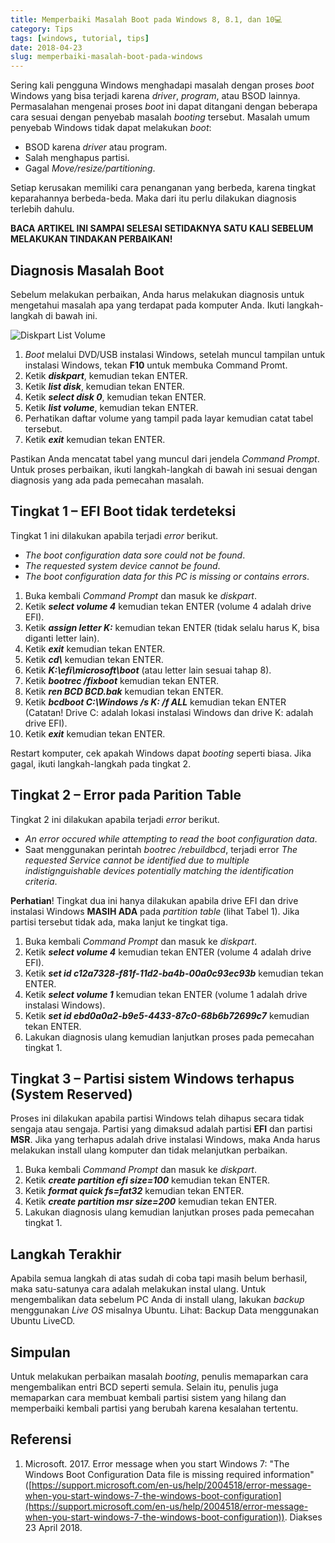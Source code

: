 ```yaml
---
title: Memperbaiki Masalah Boot pada Windows 8, 8.1, dan 10💻
category: Tips
tags: [windows, tutorial, tips]
date: 2018-04-23
slug: memperbaiki-masalah-boot-pada-windows
---
```


Sering kali pengguna Windows menghadapi masalah dengan proses *boot* Windows yang bisa terjadi karena *driver*,
*program*, atau BSOD lainnya. Permasalahan mengenai proses *boot* ini dapat ditangani dengan beberapa cara sesuai dengan
penyebab masalah *booting* tersebut. Masalah umum penyebab Windows tidak dapat melakukan *boot*:

- BSOD karena *driver* atau program.
- Salah menghapus partisi.
- Gagal *Move/resize/partitioning*.

Setiap kerusakan memiliki cara penanganan yang berbeda, karena tingkat keparahannya berbeda-beda. Maka dari itu perlu
dilakukan diagnosis terlebih dahulu.

**BACA ARTIKEL INI SAMPAI SELESAI SETIDAKNYA SATU KALI SEBELUM MELAKUKAN TINDAKAN PERBAIKAN!**

## Diagnosis Masalah Boot

Sebelum melakukan perbaikan, Anda harus melakukan diagnosis untuk mengetahui masalah apa yang terdapat pada komputer
Anda. Ikuti langkah-langkah di bawah ini.

![Diskpart List Volume](https://blob.kodesiana.com/kodesiana-public-assets/posts/2018/2/diskpart-list-volume.jpg)

1. *Boot* melalui DVD/USB instalasi Windows, setelah muncul tampilan untuk instalasi Windows, tekan **F10** untuk
   membuka Command Promt.
2. Ketik ***diskpart***, kemudian tekan ENTER.
3. Ketik ***list disk***, kemudian tekan ENTER.
4. Ketik ***select disk 0***, kemudian tekan ENTER.
5. Ketik ***list volume***, kemudian tekan ENTER.
6. Perhatikan daftar volume yang tampil pada layar kemudian catat tabel tersebut.
7. Ketik ***exit*** kemudian tekan ENTER.

Pastikan Anda mencatat tabel yang muncul dari jendela *Command Prompt*. Untuk proses perbaikan, ikuti langkah-langkah di
bawah ini sesuai dengan diagnosis yang ada pada pemecahan masalah.

## Tingkat 1 – EFI Boot tidak terdeteksi

Tingkat 1 ini dilakukan apabila terjadi *error* berikut.

- *The boot configuration data sore could not be found*.
- *The requested system device cannot be found*.
- *The boot configuration data for this PC is missing or contains errors*.

1. Buka kembali *Command Prompt* dan masuk ke *diskpart*.
2. Ketik ***select volume 4*** kemudian tekan ENTER (volume 4 adalah drive EFI).
3. Ketik ***assign letter K:*** kemudian tekan ENTER (tidak selalu harus K, bisa diganti letter lain).
4. Ketik ***exit*** kemudian tekan ENTER.
5. Ketik ***cd\\*** kemudian tekan ENTER.
6. Ketik ***K:\\efi\\microsoft\\boot*** (atau letter lain sesuai tahap 8).
7. Ketik ***bootrec /fixboot*** kemudian tekan ENTER.
8. Ketik ***ren BCD BCD.bak*** kemudian tekan ENTER.
9. Ketik ***bcdboot C:\\Windows /s K: /f ALL*** kemudian tekan ENTER (Catatan! Drive C: adalah lokasi instalasi Windows
   dan drive K: adalah drive EFI).
10. Ketik ***exit*** kemudian tekan ENTER.

Restart komputer, cek apakah Windows dapat *booting* seperti biasa. Jika gagal, ikuti langkah-langkah pada tingkat 2.

## Tingkat 2 – Error pada Parition Table

Tingkat 2 ini dilakukan apabila terjadi *error* berikut.

- *An error occured while attempting to read the boot configuration data*.
- Saat menggunakan perintah *bootrec /rebuildbcd*, terjadi error *The requested Service cannot be identified due to
  multiple indistignguishable devices potentially matching the identification criteria*.

**Perhatian**! Tingkat dua ini hanya dilakukan apabila drive EFI dan drive instalasi Windows **MASIH ADA** pada
*partition table* (lihat Tabel 1). Jika partisi tersebut tidak ada, maka lanjut ke tingkat tiga.

1. Buka kembali *Command Prompt* dan masuk ke *diskpart*.
2. Ketik ***select volume 4*** kemudian tekan ENTER (volume 4 adalah drive EFI).
3. Ketik ***set id c12a7328-f81f-11d2-ba4b-00a0c93ec93b*** kemudian tekan ENTER.
4. Ketik ***select volume 1*** kemudian tekan ENTER (volume 1 adalah drive instalasi Windows).
5. Ketik ***set id ebd0a0a2-b9e5-4433-87c0-68b6b72699c7*** kemudian tekan ENTER.
6. Lakukan diagnosis ulang kemudian lanjutkan proses pada pemecahan tingkat 1.

## Tingkat 3 – Partisi sistem Windows terhapus (System Reserved)

Proses ini dilakukan apabila partisi Windows telah dihapus secara tidak sengaja atau sengaja. Partisi yang dimaksud
adalah partisi **EFI** dan partisi **MSR**. Jika yang terhapus adalah drive instalasi Windows, maka Anda harus melakukan
install ulang komputer dan tidak melanjutkan perbaikan.

1. Buka kembali *Command Prompt* dan masuk ke *diskpart*.
2. Ketik ***create partition efi size=100*** kemudian tekan ENTER.
3. Ketik ***format quick fs=fat32*** kemudian tekan ENTER.
4. Ketik ***create partition msr size=200*** kemudian tekan ENTER.
5. Lakukan diagnosis ulang kemudian lanjutkan proses pada pemecahan tingkat 1.

## Langkah Terakhir

Apabila semua langkah di atas sudah di coba tapi masih belum berhasil, maka satu-satunya cara adalah melakukan instal
ulang. Untuk mengembalikan data sebelum PC Anda di install ulang, lakukan *backup* menggunakan *Live OS* misalnya
Ubuntu. Lihat: Backup Data menggunakan Ubuntu LiveCD.

## Simpulan

Untuk melakukan perbaikan masalah *booting*, penulis memaparkan cara mengembalikan entri BCD seperti semula. Selain itu,
penulis juga memaparkan cara membuat kembali partisi sistem yang hilang dan memperbaiki kembali partisi yang berubah
karena kesalahan tertentu.

## Referensi

1. Microsoft. 2017. Error message when you start Windows 7: "The Windows Boot Configuration Data file is missing
   required information"
   ([https://support.microsoft.com/en-us/help/2004518/error-message-when-you-start-windows-7-the-windows-boot-configuration](https://support.microsoft.com/en-us/help/2004518/error-message-when-you-start-windows-7-the-windows-boot-configuration)).
   Diakses 23 April 2018.
